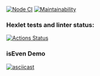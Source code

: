 [![Node CI](https://github.com/akamenskiy/backend-project-lvl1/workflows/Node%20CI/badge.svg)](https://github.com/akamenskiy/backend-project-lvl1/actions)
[![Maintainability](https://api.codeclimate.com/v1/badges/a99a88d28ad37a79dbf6/maintainability)](https://codeclimate.com/github/codeclimate/codeclimate/maintainability)

### Hexlet tests and linter status:
[![Actions Status](https://github.com/akamenskiy/backend-project-lvl1/workflows/hexlet-check/badge.svg)](https://github.com/akamenskiy/backend-project-lvl1/actions)

### isEven Demo
[![asciicast](https://asciinema.org/a/2obUFVPaap1y4Ant6h52C3FhL.svg)](https://asciinema.org/a/2obUFVPaap1y4Ant6h52C3FhL)